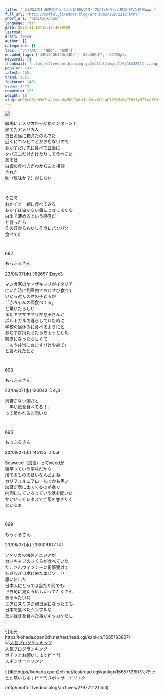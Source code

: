 ```yaml
---
title: "【ほのぼの】職場のアメリカ人に白飯の食べ方がわからんと相談された結果www "
full_url: "http://mofful.livedoor.blog/archives/22972212.html"
short_url: "rabitsokuhou"
language: "ja"
date: 2023-11-18T16:15:46+0900
lastmod: 
draft: false
author: []
categories: []
tags: ['アメリカ', '相談', '結果']
encoded_tags: ['44Ki44Oh44Oq44Kr', '55u46KuH', '57WQ5p6c']
keywords: []
thumbnail: "https://livedoor.blogimg.jp/mofful/imgs/1/6/16338f11-s.png"
popular: 1476
latest: 465
trend: 1631
featured: 1461
views: 1474
comments: 125
weight: 16
slug: aHR0cC8vbW9mZnVsLmxpdmVkb29yLmJsb2cvYXJjaGl2ZXMvMjI5NzIyMTIuaHRtbA==
---
```


![](https://livedoor.blogimg.jp/mofful/imgs/1/6/16338f11-s.png)

<div><p class='t_b'>職場にアメリカから交換インターンで<br>来てたアメリカ人<br>毎日お昼に箱弁たのんでた<br>近くにコンビニとかお店ないので<br>おかずだけ先に食べて白飯に<br>タバスコだけかけたりして食べてた<br>ある日<br>白飯の食べ方がわからんと相談<br>された<br>味（塩味か？）がしない</p><p class='t_h'><br></p><p class='t_b'>そこで<br>おかずと一緒に食べてみろ<br>おかずは塩からい目にできてるから<br>白米で薄めるという感覚だ<br>と言ったら<br>その日からおいしそうにパクパク<br>食べてた </p><br> <p class='t_h'>692 <p>もっふるさん</p> <p> 23/06/07(水) 062657 IDsyx3</p></p> <p class='t_b'> マンガ家のヤマザキマリがイタリア<br>にいた時に列車内でおむすび食べて<br>いたら近くの席の子どもが<br>「赤ちゃんの頭食べてる」<br>と驚いたらしい<br>またヤマザキマリが息子さんと<br>ポルトガルで暮らしていた時に<br>学校の昼休みに食べるようにと<br>おむすび持たせたらちょっとした<br>騒ぎになったらしくて<br>「もう弁当におむすびはやめて」<br>と言われたとか </p><br> <p class='t_h'>693 <p>もっふるさん</p> <p> 23/06/07(水) 120043 IDKy3I</p></p> <p class='t_b'> 海苔がない国だと<br>「黒い紙を食べてる！」<br>って驚かれると聞いた </p><br> <p class='t_h'>695 <p>もっふるさん</p> <p> 23/06/07(水) 145135 IDfLuI</p></p> <p class='t_b'> Seaweed（海藻）ってweedが<br>雑草っていう意味だから<br>捨てるものの扱いなんだよね<br>カリフォルニアロールとかも黒い<br>海苔が表に出てくるのが嫌で<br>内側にしているっていう話を聞いた<br>かといってレタスでご飯を巻きたく<br>ないなぁ </p><br> <p class='t_h'>699 <p>もっふるさん</p> <p> 23/06/07(水) 233009 ID7T7J</p></p> <p class='t_b'> アメリカの海外アニヲタが<br>カドキャプのさくらが食べていた<br>たこさんウィンナーに衝撃受けて<br>わざわざ日本に来たエピソード<br>思い出した<br>日本人にとっては当たり前でも、<br>世界的に見たら珍しいってたくさん<br>あるみたいね<br>エアロスミスが親日家になったのも、<br>日本で食べたシンプルな <br>たい焼きを食べた事がキッカケだし </p><br> <img alt='' src='https//www16.a8.net/0.gif?a8mat=3BDUGQ+4RHMA+2HOM+BWGDT' height='1' width='1' border='0'> <br>引用元<br>https//kohada.open2ch.net/test/read.cgi/kankon/1665783807/<br><a href='//blog.with2.net/link/?2036932'><img src='https//blog.with2.net/img/banner/banner_21.gif' title='人気ブログランキング'></a><br><a href='//blog.with2.net/link/?2036932'>人気ブログランキング</a><br>ポチッとお願いします(*´꒳`*)<br>スポンサードリンク<br><img border='0' width='1' height='1' src='https//www11.a8.net/0.gif?a8mat=3BDUGQ+4RHMA+2HOM+BS629' alt=''> <p>引用元https//kohada.open2ch.net/test/read.cgi/kankon/1665783807/ポチッとお願いします(*´꒳`*)スポンサードリンク</p></div>

(http//mofful.livedoor.blog/archives/22972212.html)
